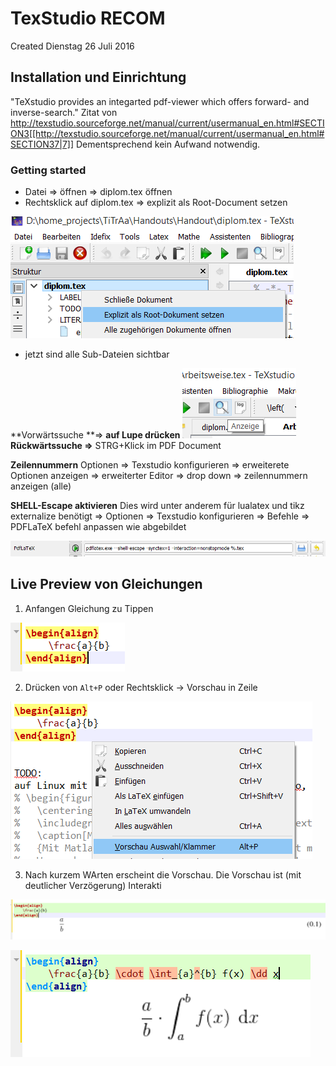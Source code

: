 # TexStudio RECOM
Created Dienstag 26 Juli 2016



Installation und Einrichtung
----------------------------
"TeXstudio provides an integarted pdf-viewer which offers forward- and inverse-search." Zitat von <http://texstudio.sourceforge.net/manual/current/usermanual_en.html#SECTION3[[http://texstudio.sourceforge.net/manual/current/usermanual_en.html#SECTION37|7]]>
Dementsprechend kein Aufwand notwendig.

### Getting started

* Datei ⇒ öffnen ⇒ diplom.tex öffnen
* Rechtsklick auf diplom.tex ⇒ explizit als Root-Document setzen

![](./TexStudio_RECOM/pasted_image.png)

* jetzt sind alle Sub-Dateien sichtbar


**Vorwärtssuche **⇒ **auf Lupe drücken**
![](./TexStudio_RECOM/pasted_image001.png)
**Rückwärtssuche ⇒** STRG+Klick im PDF Document

**Zeilennummern**
Optionen ⇒ Texstudio konfigurieren ⇒ erweiterete Optionen anzeigen ⇒ erweiterter Editor ⇒ drop down ⇒ zeilennummern anzeigen (alle)

**SHELL-Escape aktivieren**
Dies wird unter anderem für lualatex und tikz externalize benötigt
⇒ Optionen ⇒ Texstudio konfigurieren ⇒ Befehle ⇒ PDFLaTeX befehl anpassen wie abgebildet

![](./TexStudio_RECOM/pasted_image003.png)


Live Preview von Gleichungen
----------------------------


1. Anfangen Gleichung zu Tippen

![](./TexStudio_RECOM/pasted_image004.png)


2. Drücken von ``Alt+P`` oder Rechtsklick → Vorschau in Zeile

![](./TexStudio_RECOM/pasted_image005.png)


3. Nach kurzem WArten erscheint die Vorschau. Die Vorschau ist (mit deutlicher Verzögerung) Interakti 

![](./TexStudio_RECOM/pasted_image006.png)

![](./TexStudio_RECOM/pasted_image007.png)




